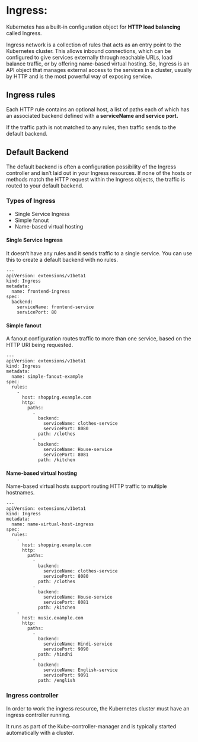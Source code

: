 # Ingress:

Kubernetes has a built-in configuration object for **HTTP load balancing** called Ingress.

Ingress network is a collection of rules that acts as an entry point to the Kubernetes cluster. This allows inbound connections, 
which can be configured to give services externally through reachable URLs, load balance traffic, or by offering name-based virtual 
hosting. 
So, Ingress is an API object that manages external access to the services in a cluster, usually by HTTP and is the most 
powerful way of exposing service.


## Ingress rules

Each HTTP rule contains an optional host, a list of paths each of which has an associated backend defined with **a serviceName and service port.**

If the traffic path is not matched to any rules, then traffic sends to the default backend.

## Default Backend

The default backend is often a configuration possibility of the Ingress controller and isn’t laid out in your Ingress resources. 
If none of the hosts or methods match the HTTP request within the Ingress objects, the traffic is routed to your default backend.

### Types of Ingress

* Single Service Ingress
* Simple fanout
* Name-based virtual hosting

#### Single Service Ingress

It doesn’t have any rules and it sends traffic to a single service. You can use this to create a default backend with no rules.

```
--- 
apiVersion: extensions/v1beta1
kind: Ingress
metadata: 
  name: frontend-ingress
spec: 
  backend: 
    serviceName: frontend-service
    servicePort: 80
```

#### Simple fanout

A fanout configuration routes traffic to more than one service, based on the HTTP URI being requested.

```
--- 
apiVersion: extensions/v1beta1
kind: Ingress
metadata: 
  name: simple-fanout-example
spec: 
  rules: 
    - 
      host: shopping.example.com
      http: 
        paths: 
          - 
            backend: 
              serviceName: clothes-service
              servicePort: 8080
            path: /clothes
          - 
            backend: 
              serviceName: House-service
              servicePort: 8081
            path: /kitchen

```

#### Name-based virtual hosting

Name-based virtual hosts support routing HTTP traffic to multiple hostnames.

```
--- 
apiVersion: extensions/v1beta1
kind: Ingress
metadata: 
  name: name-virtual-host-ingress
spec: 
  rules: 
    - 
      host: shopping.example.com
      http: 
        paths: 
          - 
            backend: 
              serviceName: clothes-service
              servicePort: 8080
            path: /clothes
          - 
            backend: 
              serviceName: House-service
              servicePort: 8081
            path: /kitchen
    - 
      host: music.example.com
      http: 
        paths: 
          - 
            backend: 
              serviceName: Hindi-service
              servicePort: 9090
            path: /hindhi
          - 
            backend: 
              serviceName: English-service
              servicePort: 9091
            path: /english

```

### Ingress controller

In order to work the ingress resource, the Kubernetes cluster must have an ingress controller running.

It runs as part of the Kube-controller-manager and is typically started automatically with a cluster.

